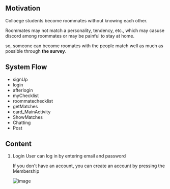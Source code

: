## Motivation

Colloege students become roommates without knowing each other.

Roommates may not match a personality, tendency, etc., which may casuse discord among roommates or may be painful to stay at home.

so, someone can become roomates with the people match well as much as possible through **the survey**.



## System Flow

* signUp
* login
* afterlogin
* myChecklist
* roommatechecklist
* getMatches
* card_MainActivity
* ShowMatches
* Chatting
* Post

## Content

1. Login
   User can log in by entering email and password
   
   If you don't have an account, you can create an account by pressing the Membership
   
   ![image](https://user-images.githubusercontent.com/84308922/173223945-77e05445-1c52-4ad7-a552-9f179d7e42e8.png)

